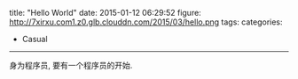 title: "Hello World"
date: 2015-01-12 06:29:52
figure: http://7xirxu.com1.z0.glb.clouddn.com/2015/03/hello.png
tags:
categories:
- Casual
---


身为程序员, 要有一个程序员的开始.
